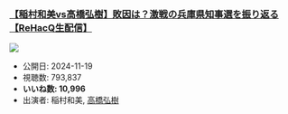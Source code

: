 ### [【稲村和美vs高橋弘樹】敗因は？激戦の兵庫県知事選を振り返る【ReHacQ生配信】](https://www.youtube.com/watch?v=zotM7TzK6aQ)
[![](https://img.youtube.com/vi/zotM7TzK6aQ/sddefault.jpg)](https://www.youtube.com/watch?v=zotM7TzK6aQ)
-   公開日: 2024-11-19
-   視聴数: 793,837
-   **いいね数: 10,996**
-   出演者: 稲村和美, [高橋弘樹](/rehacq_fan/people/高橋弘樹 "wikilink")
